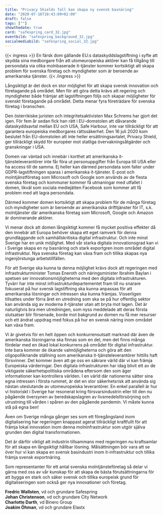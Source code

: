 ```yaml
---
title: "Privacy Shields fall kan skapa ny svensk basnäring"
date: "2020-07-16T10:43:09+02:00"
draft: false
tags: [""]
showthedate: true
card: "safespring_card_32.jpg"
eventbild: "safespring_background_32.jpg"
socialmediabild: "safespring_social_32.jpg"
---
```

{{< ingress >}}
En färsk dom gällande EU:s dataskyddslagstiftning i syfte att skydda sina medborgare från att utomeuropeiska aktörer kan få tillgång till persondata via olika molnbaserade it-tjänster kommer kortsiktigt att skapa problem för svenska företag och myndigheter som är beroende av amerikanska tjänster.
{{< /ingress >}}

Långsiktigt är det dock en stor möjlighet för att skapa svensk innovation och företagande på området. Men för att göra detta krävs att regering och myndigheter både främjar att lagstiftningen följs och skapar möjligheter för svenskt företagande på området. Detta menar fyra företrädare för svenska företag i branschen.

Den österrikiske juristen och integritetsaktivisten Max Schrems har gjort det igen. För fem år sedan fick han rätt i EU-domstolen att dåvarande dataskyddsavtal mellan EU och USA, Safe Harbour, inte var tillräckligt för att garantera europeiska medborgares rättssäkerhet. Den 16 juli 2020 kom beslutet från EU-domstolen att inte heller ersättningsavtalet, Privacy Shield, ger tillräckligt skydd för européer mot statliga övervakningsåtgärder och granskningar i USA.

Domen var väntad och innebär i korthet att amerikanska it-tjänsteleverantörer
inte får föra ut personuppgifter från Europa till USA eller ha access till de samma. Ej heller kan därmed persondata som faller under GDPR-lagstiftningen sparas i amerikanska it-tjänster. E-post och molntjänstföretag som Microsoft och Google som används av de flesta svenska företag och kommuner kommer få utmaningar med utfallet i domen, likväl som sociala mediejätten Facebook som kommer att få problem med att lagra persondata.

Därmed kommer domen kortsiktigt att skapa problem för de många företag och myndigheter som är beroende av amerikanska drifttjänster för IT, s.k. molntjänster där amerikanska företag som Microsoft, Google och Amazon är dominerande aktörer.

Vi menar dock att domen långsiktigt kommer få mycket positiva effekter då den innebär att Europa behöver skapa ett eget ramverk för denna grundläggande och samhällskritiska digital infrastruktur. Och inte minst Sverige har en unik möjlighet. Med vår starka digitala innovationsgrad kan vi i Sverige skapa en ny basnäring och stark exportgren inom området digital infrastruktur. Nya svenska företag kan växa fram och tillika skapas nya ingenjörstunga arbetstillfällen.

För att Sverige ska kunna ta denna möjlighet krävs dock att regeringen med infrastrukturminister Tomas Eneroth och näringsminister Ibrahim Baylan i spetsen ser innovationsmöjligheterna med den digitala infrastrukturen. Tyvärr har inte minst infrastrukturdepartementet fram till nu snarare fokuserat på hur svensk lagstiftning ska kunna anpassas för att amerikanska lösningar och intressen ska kunna främjas. Visserligen tillsattes under förra året en utredning som ska se på hur offentlig sektor kan använda sig av moderna it-tjänster utan att bryta mot lagen. Det är naturligtvis bra men utredningen, som nyss meddelade att deras första slutsatser blir försenade, borde mot bakgrund av domen nu få mer resurser och ett ändrat uppdrag med fokus på hur en svensk näring inom området kan växa fram.  

Vi är givetvis för en helt öppen och konkurrensutsatt marknad där även de amerikanska lösningarna ska finnas som en del, men det finns många fördelar med en ökad lokal konkurrens på området för digital infrastruktur. Inte bara kommer de ökande valmöjligheterna och göra att den oligopolliknande ställning som amerikanska it-tjänsteleverantörer hittills haft försvinner. Det kommer även att ge oss en säkrare värld där vi kan främja Europeiska värderingar. Den digitala infrastrukturen har idag blivit ett av de viktigaste säkerhetspolitiska områdena eftersom den som äger informationer kan kontrollera världen. I en värld där nationerna sätter sina egna intressen i första rummet, är det en stor säkerhetsrisk att använda sig nästan uteslutande av utomeuropeiska leverantörer. En enkel parallell är hur vi historiskt i Sverige har resonerat kring försvarsindustrin eller till den nu pågående översynen av beredskapslagren av livsmedelsförsörjning och utrustning till vården i spåren av den pågående pandemin. Vi måste kunna stå på egna ben!

Även om Sverige många gånger ses som ett föregångsland inom digitalisering har regeringen knappast agerat tillräckligt kraftfullt för att främja lokal innovation inom denna molninfrastruktur som utgör själva grunden den digital transformationen.

Det är därför viktigt att industrin tillsammans med regeringen nu kraftsamlar för att skapa en långsiktigt hållbar lösning. Målsättningen bör vara att se över hur vi kan skapa en svensk basindustri inom it-infrastruktur och tillika främja svensk exportnäring.  

Som representanter för ett antal svenska molntjänsteföretag så delar vi gärna med oss av vår kunskap för att skapa de bästa förutsättningarna för att bygga en stark och säker svensk och tillika europeisk grund för digitaliseringen som också ger nya innovationer och företag.

**Fredric Wallsten**, vd och grundare Safespring<br>
**Johan Christenson**, vd och grundare City Network<br>
**Charlotte Darth**, vd Binero Group<br>
**Joakim Öhman**, vd och grundare Elastx<br>
